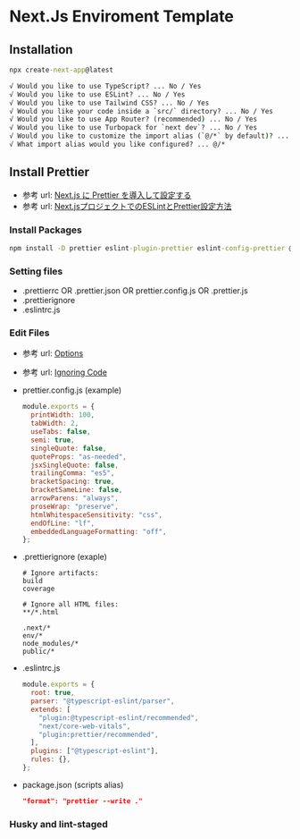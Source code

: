 # Next.Js Enviroment Template

## Installation

```cmd
npx create-next-app@latest
```

```cmd
√ Would you like to use TypeScript? ... No / Yes
√ Would you like to use ESLint? ... No / Yes
√ Would you like to use Tailwind CSS? ... No / Yes
√ Would you like your code inside a `src/` directory? ... No / Yes
√ Would you like to use App Router? (recommended) ... No / Yes
√ Would you like to use Turbopack for `next dev`? ... No / Yes
√ Would you like to customize the import alias (`@/*` by default)? ... No / Yes
√ What import alias would you like configured? ... @/*
```

## Install Prettier

- 参考 url: [Next.js に Prettier を導入して設定する](https://zenn.dev/shimakaze_soft/articles/57642e22124968)
- 参考 url: [Next.jsプロジェクトでのESLintとPrettier設定方法](https://imakyo.net/blog/eslint-and-prettier-setup)

### Install Packages

```cmd
npm install -D prettier eslint-plugin-prettier eslint-config-prettier @typescript-eslint/eslint-plugin
```

### Setting files

- .prettierrc OR .prettier.json OR prettier.config.js OR .prettier.js
- .prettierignore
- .eslintrc.js

### Edit Files

- 参考 url: [Options](https://prettier.io/docs/options.html)
- 参考 url: [Ignoring Code](https://prettier.io/docs/ignore)

- prettier.config.js (example)

  ```js
  module.exports = {
    printWidth: 100,
    tabWidth: 2,
    useTabs: false,
    semi: true,
    singleQuote: false,
    quoteProps: "as-needed",
    jsxSingleQuote: false,
    trailingComma: "es5",
    bracketSpacing: true,
    bracketSameLine: false,
    arrowParens: "always",
    proseWrap: "preserve",
    htmlWhitespaceSensitivity: "css",
    endOfLine: "lf",
    embeddedLanguageFormatting: "off",
  };
  ```

- .prettierignore (exaple)

  ```ignorefile
  # Ignore artifacts:
  build
  coverage

  # Ignore all HTML files:
  **/*.html

  .next/*
  env/*
  node_modules/*
  public/*
  ```

- .eslintrc.js

  ```js
  module.exports = {
    root: true,
    parser: "@typescript-eslint/parser",
    extends: [
      "plugin:@typescript-eslint/recommended",
      "next/core-web-vitals",
      "plugin:prettier/recommended",
    ],
    plugins: ["@typescript-eslint"],
    rules: {},
  };
  ```

- package.json (scripts alias)

  ```json
  "format": "prettier --write ."
  ```

### Husky and lint-staged
